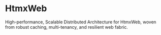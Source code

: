 # HtmxWeb
High-performance, Scalable Distributed Architecture for HtmxWeb, woven from robust caching, multi-tenancy, and resilient web fabric.
